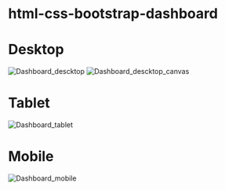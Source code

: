 # html-css-bootstrap-dashboard
# Desktop
![Dashboard_descktop](https://user-images.githubusercontent.com/109558656/226491486-006e6206-7452-4c7d-8b35-249de3907bb0.png)
![Dashboard_descktop_canvas](https://user-images.githubusercontent.com/109558656/226491574-19101ac0-2b86-426b-bee5-e046538954f4.png)

# Tablet
![Dashboard_tablet](https://user-images.githubusercontent.com/109558656/226491626-18dd967a-e8f9-45fb-8d5e-c3ca93d8f60d.png)

# Mobile
![Dashboard_mobile](https://user-images.githubusercontent.com/109558656/226491643-98ef7b52-6bb6-4505-911e-18a3610a977d.png)
